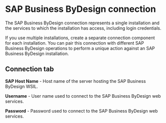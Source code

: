 # SAP Business ByDesign connection 

<head>
  <meta name="guidename" content="Integration"/>
  <meta name="context" content="GUID-f9fa2799-7032-4585-afdc-36f79e19fb15"/>
</head>


The SAP Business ByDesign connection represents a single installation and the services to which the installation has access, including login credentials.

If you use multiple installations, create a separate connection component for each installation. You can pair this connection with different SAP Business ByDesign operations to perform a unique action against an SAP Business ByDesign installation.

## Connection tab 



**SAP Host Name** - 
 Host name of the server hosting the SAP Business ByDesign WSIL.

**Username** - 
  User name used to connect to the SAP Business ByDesign web services.

**Password** - 
 Password used to connect to the SAP Business ByDesign web services.